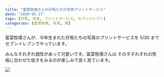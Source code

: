 ```yaml
---
title: "富菜牧場さんの仔馬たちの写真プリントサービス"
date: "2020-05-27"
tags: [仔馬, 写真, プリントサービス, セブンイレブン]
categories: [富菜牧場, 写真, 馬]
---
```


富菜牧場さんが、今年生まれた仔馬たちの写真のプリントサービスを 5/30 までセブンイレブンでやっています。

みんなそれぞれ個性があって可愛いです。富菜牧場さんは その子それぞれの性格に合わせた呟きをみるのが楽しみで良く見ています。

![](https://assets.st-note.com/production/uploads/images/26800565/picture_pc_83af273e2394dcfbff004558054ba1b1.jpg)
